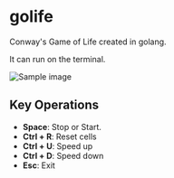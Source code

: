 # golife
Conway's Game of Life created in golang.

It can run on the terminal.

![Sample image](https://github.com/mitsutoshi/wiki/raw/master/golife_demo.png)

## Key Operations

* **Space**: Stop or Start.
* **Ctrl + R**: Reset cells
* **Ctrl + U**: Speed up
* **Ctrl + D**: Speed down
* **Esc**: Exit
